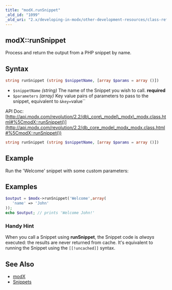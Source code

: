 ```yaml
---
title: "modX.runSnippet"
_old_id: "1099"
_old_uri: "2.x/developing-in-modx/other-development-resources/class-reference/modx/modx.runsnippet"
---
```


## modX::runSnippet

Process and return the output from a PHP snippet by name.

## Syntax

``` php
string runSnippet (string $snippetName, [array $params = array ()])
```

- `$snippetName` _(string)_ The name of the Snippet you wish to call. **required**
- `$parameters` _(array)_ Key value pairs of parameters to pass to the snippet, equivalent to `&key=`value``

API Doc: [http://api.modx.com/revolution/2.2/db\_core\_model\_modx\_modx.class.html#%5CmodX::runSnippet()](http://api.modx.com/revolution/2.2/db_core_model_modx_modx.class.html#%5CmodX::runSnippet())

``` php
string runSnippet (string $snippetName, [array $params = array ()])
```

## Example

Run the 'Welcome' snippet with some custom parameters:

## Examples

``` php
$output = $modx->runSnippet('Welcome',array(
   'name' => 'John'
));
echo $output; // prints 'Welcome John!'
```

### Handy Hint

When you call a Snippet using **runSnippet**, the Snippet code is _always_ executed: the results are never returned from cache. It's equivalent to running the Snippet using the `[[!uncached]]` syntax.

## See Also

- [modX](extending-modx/core-model/modx "modX")
- [Snippets](extending-modx/snippets "Snippets")
